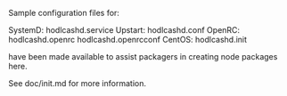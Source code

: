Sample configuration files for:

SystemD: hodlcashd.service
Upstart: hodlcashd.conf
OpenRC:  hodlcashd.openrc
         hodlcashd.openrcconf
CentOS:  hodlcashd.init

have been made available to assist packagers in creating node packages here.

See doc/init.md for more information.
